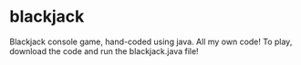 # blackjack
Blackjack console game, hand-coded using java. All my own code!
To play, download the code and run the blackjack.java file!
